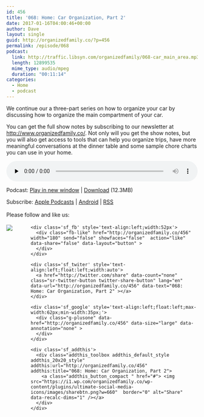 ```yaml
---
id: 456
title: '068: Home: Car Organization, Part 2'
date: 2017-01-16T04:00:46+00:00
author: Dave
layout: single
guid: http://organizedfamily.co/?p=456
permalink: /episode/068
podcast:
  link: http://traffic.libsyn.com/organizedfamily/068-car_main_area.mp3
  length: 12899535
  mime_type: audio/mpeg
  duration: "00:11:14"
categories:
  - Home
  - podcast
---
```

We continue our a three-part series on how to organize your car by discussing how to organize the main compartment of your car.

You can get the full show notes by subscribing to our newsletter at <http://www.organizedfamily.co/>. Not only will you get the show notes, but you will also get access to tools that can help you organize trips, have more meaningful conversations at the dinner table and some sample chore charts you can use in your home.

<div class="powerpress_player" id="powerpress_player_5389">
  <audio class="wp-audio-shortcode" id="audio-456-69" preload="none" style="width: 100%;" controls="controls"><source type="audio/mpeg" src="http://traffic.libsyn.com/organizedfamily/068-car_main_area.mp3?_=69" /><a href="http://traffic.libsyn.com/organizedfamily/068-car_main_area.mp3">http://traffic.libsyn.com/organizedfamily/068-car_main_area.mp3</a></audio>
</div>

<p class="powerpress_links powerpress_links_mp3">
  Podcast: <a href="http://traffic.libsyn.com/organizedfamily/068-car_main_area.mp3" class="powerpress_link_pinw" target="_blank" title="Play in new window" onclick="return powerpress_pinw('http://organizedfamily.co/?powerpress_pinw=456-podcast');" rel="nofollow">Play in new window</a> | <a href="http://traffic.libsyn.com/organizedfamily/068-car_main_area.mp3" class="powerpress_link_d" title="Download" rel="nofollow" download="068-car_main_area.mp3">Download</a> (12.3MB)
</p>

<p class="powerpress_links powerpress_subscribe_links">
  Subscribe: <a href="https://itunes.apple.com/us/podcast/organized-family/id1047979605?mt=2&ls=1#episodeGuid=http%3A%2F%2Forganizedfamily.co%2F%3Fp%3D456" class="powerpress_link_subscribe powerpress_link_subscribe_itunes" title="Subscribe on Apple Podcasts" rel="nofollow">Apple Podcasts</a> | <a href="http://subscribeonandroid.com/organizedfamily.co/feed/podcast" class="powerpress_link_subscribe powerpress_link_subscribe_android" title="Subscribe on Android" rel="nofollow">Android</a> | <a href="http://organizedfamily.co/feed/podcast" class="powerpress_link_subscribe powerpress_link_subscribe_rss" title="Subscribe via RSS" rel="nofollow">RSS</a>
</p>

<div class='sfsi_Sicons' style='width: 100%; display: inline-block; vertical-align: middle; text-align:left'>
  <div style='margin:0px 8px 0px 0px; line-height: 24px'>
    <span>Please follow and like us:</span>
  </div>
  
  <div class='sfsi_socialwpr'>
    <div class='sf_subscrbe' style='text-align:left;float:left;width:64px'>
      <a href="http://www.specificfeeds.com/widget/emailsubscribe/MTc5ODgx/OA==/" target="_blank"><img src="https://i2.wp.com/organizedfamily.co/wp-content/plugins/ultimate-social-media-icons/images/follow_subscribe.png?w=660" data-recalc-dims="1" /></a>
    </div>
    
    <div class='sf_fb' style='text-align:left;width:52px'>
      <div class="fb-like" href="http://organizedfamily.co/456" width="180" send="false" showfaces="false"  action="like" data-share="false" data-layout="button" >
      </div>
    </div>
    
    <div class='sf_twiter' style='text-align:left;float:left;width:auto'>
      <a href="http://twitter.com/share" data-count="none" class="sr-twitter-button twitter-share-button" lang="en" data-url="http://organizedfamily.co/456" data-text="068: Home: Car Organization, Part 2" ></a>
    </div>
    
    <div class='sf_google' style='text-align:left;float:left;max-width:62px;min-width:35px;'>
      <div class="g-plusone" data-href="http://organizedfamily.co/456" data-size="large" data-annotation="none" >
      </div>
    </div>
    
    <div class='sf_addthis'>
      <div class="addthis_toolbox addthis_default_style addthis_20x20_style" addthis:url="http://organizedfamily.co/456" addthis:title="068: Home: Car Organization, Part 2">
        <a class="addthis_button_compact " href="#"> <img src="https://i1.wp.com/organizedfamily.co/wp-content/plugins/ultimate-social-media-icons/images/sharebtn.png?w=660"  border="0" alt="Share" data-recalc-dims="1" /></a>
      </div>
    </div>
  </div>
</div>